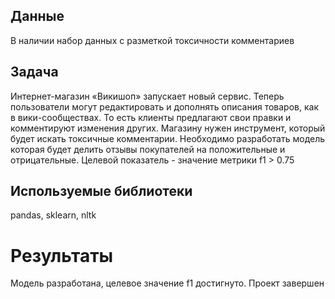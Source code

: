 ## Данные

В наличии набор данных с разметкой токсичности комментариев

## Задача

Интернет-магазин «Викишоп» запускает новый сервис. Теперь пользователи могут редактировать и дополнять описания товаров, как в вики-сообществах. То есть клиенты предлагают свои правки и комментируют изменения других. Магазину нужен инструмент, который будет искать токсичные комментарии. Необходимо разработать модель которая будет делить отзывы покупателей на положительные и отрицательные. Целевой показатель - значение метрики f1 > 0.75 

## Используемые библиотеки
pandas, sklearn, nltk

# Результаты
Модель разработана, целевое значение f1 достигнуто. Проект завершен

